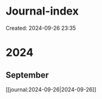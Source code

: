 # Journal-index
  Created: 2024-09-26 23:35


# 2024

## September

[[journal:2024-09-26|2024-09-26]]


